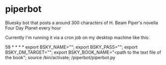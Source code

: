 # piperbot
Bluesky bot that posts a around 300 characters of H. Beam Piper's novella Four Day Planet every hour

Currently I'm running it via a cron job on my desktop machine like this:

59 * * * * export BSKY_NAME="<bsky username>"; export BSKY_PASS="<bsky password>"; export BSKY_DM_TARGET="<bsky username of account to alert when various things occur>"; export BSKY_BOOK_NAME="<path to the text file of the book"; source <path to python virtualenv>/bin/activate; <path to the source dirctory>/piperbot/piperbot.py
